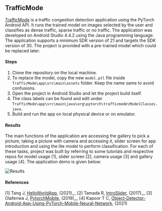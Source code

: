 ## TrafficMode

[TrafficMode](https://github.com/besteekmen/TrafficApp "app") is a traffic congestion detection application using the PyTorch Android API. It runs the trained model on images selected by the user and classifies as dense traffic, sparse traffic or no traffic. The application was developed on Android Studio 4.4.2 using the Java programming language. The application supports a minimum SDK version of 21 and targets the SDK version of 30. The project is provided with a pre-trained model which could be replaced later.

#### Steps

1. Clone the repository on the local machine.
2. To replace the model, copy the new `model.ptl` file inside `TrafficMode\app\src\main\assets` folder. Keep the name same to avoid confusions.
3. Open the project in Android Studio and let the project build itself.
4. The class labels can be found and edit under `TrafficMode\app\src\main\java\org\pytorch\trafficmode\ModelClasses.java`.
5. Build and run the app on local physical device or on emulator.

#### Results

The main functions of the application are accessing the gallery to pick a picture, taking a picture with camera and accessing it, slider screen for app introduction and using the lite model to perform classification. For each of these tasks, project was built by referring to some tutorials and respective repos for model usage [1], slider screen [2], camera usage [3] and gallery usage [4]. The application demo is given below:

![Results](app/src/main/res/output/demo.gif)

#### References
[1]	Tang J, [HelloWorldApp](https://github.com/pytorch/android-demo-app/tree/master/HelloWorldApp "app"), (2021)__
[2]	Tamada R, [IntroSlider](https://www.androidhive.info/2016/05/android-build-intro-slider-app "app"), (2017)__
[3]	Olafenwa J, [PytorchMobile](https://github.com/johnolafenwa/PytorchMobile "app"), (2019)__
[4]	Kapoor T C, [Object-Detector-Android-App-Using-PyTorch-Mobile-Neural-Network](https://github.com/tusharck "app"), (2021)